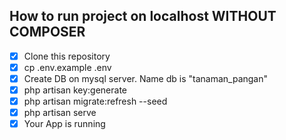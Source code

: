  ## How to run project on localhost WITHOUT COMPOSER
 - [x] Clone this repository 
 - [x] cp .env.example .env
 - [x] Create DB on mysql server. Name db is "tanaman_pangan"
 - [x] php artisan key:generate
 - [x] php artisan migrate:refresh --seed
 - [x] php artisan serve
 - [x] Your App is running
